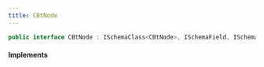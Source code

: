 ```yaml
---
title: CBtNode
---
```


```csharp
public interface CBtNode : ISchemaClass<CBtNode>, ISchemaField, ISchemaClass, INativeHandle
```

#### Implements

